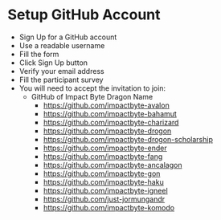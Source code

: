 # Setup GitHub Account

- Sign Up for a GitHub account
- Use a readable username
- Fill the form
- Click Sign Up button
- Verify your email address
- Fill the participant survey
- You will need to accept the invitation to join:
  - GitHub of Impact Byte Dragon Name
    - https://github.com/impactbyte-avalon
    - https://github.com/impactbyte-bahamut
    - https://github.com/impactbyte-charizard
    - https://github.com/impactbyte-drogon
    - https://github.com/impactbyte-drogon-scholarship
    - https://github.com/impactbyte-ender
    - https://github.com/impactbyte-fang
    - https://github.com/impactbyte-ancalagon
    - https://github.com/impactbyte-gon
    - https://github.com/impactbyte-haku
    - https://github.com/impactbyte-igneel
    - https://github.com/just-jormungandr
    - https://github.com/impactbyte-komodo
